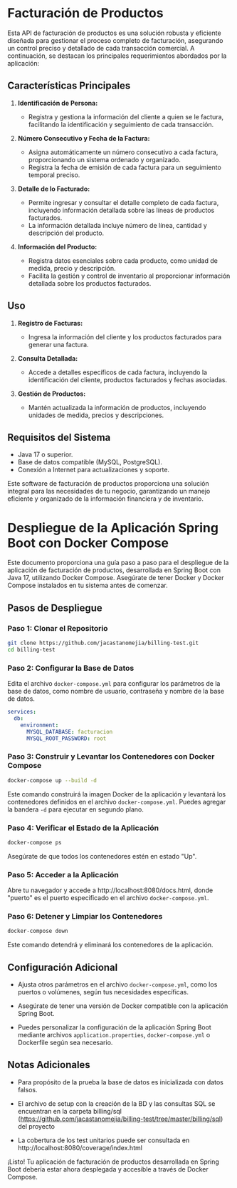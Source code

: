 # Facturación de Productos

Esta API de facturación de productos es una solución robusta y eficiente diseñada para gestionar el proceso completo de facturación, asegurando un control preciso y detallado de cada transacción comercial. A continuación, se destacan los principales requerimientos abordados por la aplicación:

## Características Principales

1. **Identificación de Persona:**
   - Registra y gestiona la información del cliente a quien se le factura, facilitando la identificación y seguimiento de cada transacción.

2. **Número Consecutivo y Fecha de la Factura:**
   - Asigna automáticamente un número consecutivo a cada factura, proporcionando un sistema ordenado y organizado.
   - Registra la fecha de emisión de cada factura para un seguimiento temporal preciso.

3. **Detalle de lo Facturado:**
   - Permite ingresar y consultar el detalle completo de cada factura, incluyendo información detallada sobre las líneas de productos facturados.
   - La información detallada incluye número de línea, cantidad y descripción del producto.

4. **Información del Producto:**
   - Registra datos esenciales sobre cada producto, como unidad de medida, precio y descripción.
   - Facilita la gestión y control de inventario al proporcionar información detallada sobre los productos facturados.

## Uso

1. **Registro de Facturas:**
   - Ingresa la información del cliente y los productos facturados para generar una factura.

2. **Consulta Detallada:**
   - Accede a detalles específicos de cada factura, incluyendo la identificación del cliente, productos facturados y fechas asociadas.

3. **Gestión de Productos:**
   - Mantén actualizada la información de productos, incluyendo unidades de medida, precios y descripciones.

## Requisitos del Sistema

- Java 17 o superior.
- Base de datos compatible (MySQL, PostgreSQL).
- Conexión a Internet para actualizaciones y soporte.

Este software de facturación de productos proporciona una solución integral para las necesidades de tu negocio, garantizando un manejo eficiente y organizado de la información financiera y de inventario.


# Despliegue de la Aplicación Spring Boot con Docker Compose

Este documento proporciona una guía paso a paso para el despliegue de la aplicación de facturación de productos, desarrollada en Spring Boot con Java 17, utilizando Docker Compose. Asegúrate de tener Docker y Docker Compose instalados en tu sistema antes de comenzar.

## Pasos de Despliegue

### Paso 1: Clonar el Repositorio

```bash
git clone https://github.com/jacastanomejia/billing-test.git
cd billing-test
```

### Paso 2: Configurar la Base de Datos

Edita el archivo `docker-compose.yml` para configurar los parámetros de la base de datos, como nombre de usuario, contraseña y nombre de la base de datos.

```yaml
services:
  db:
    environment:
      MYSQL_DATABASE: facturacion
      MYSQL_ROOT_PASSWORD: root
```

### Paso 3: Construir y Levantar los Contenedores con Docker Compose

```bash
docker-compose up --build -d
```

Este comando construirá la imagen Docker de la aplicación y levantará los contenedores definidos en el archivo `docker-compose.yml`. Puedes agregar la bandera `-d` para ejecutar en segundo plano.

### Paso 4: Verificar el Estado de la Aplicación

```bash
docker-compose ps
```

Asegúrate de que todos los contenedores estén en estado "Up".

### Paso 5: Acceder a la Aplicación

Abre tu navegador y accede a http://localhost:8080/docs.html, donde "puerto" es el puerto especificado en el archivo `docker-compose.yml`.

### Paso 6: Detener y Limpiar los Contenedores

```bash
docker-compose down
```

Este comando detendrá y eliminará los contenedores de la aplicación.

## Configuración Adicional

- Ajusta otros parámetros en el archivo `docker-compose.yml`, como los puertos o volúmenes, según tus necesidades específicas.

- Asegúrate de tener una versión de Docker compatible con la aplicación Spring Boot.

- Puedes personalizar la configuración de la aplicación Spring Boot mediante archivos `application.properties`, `docker-compose.yml` o Dockerfile según sea necesario.

## Notas Adicionales

- Para propósito de la prueba la base de datos es inicializada con datos falsos.

- El archivo de setup con la creación de la BD y las consultas SQL se encuentran en la carpeta billing/sql (https://github.com/jacastanomejia/billing-test/tree/master/billing/sql) del proyecto

- La cobertura de los test unitarios puede ser consultada en http://localhost:8080/coverage/index.html

¡Listo! Tu aplicación de facturación de productos desarrollada en Spring Boot debería estar ahora desplegada y accesible a través de Docker Compose.


